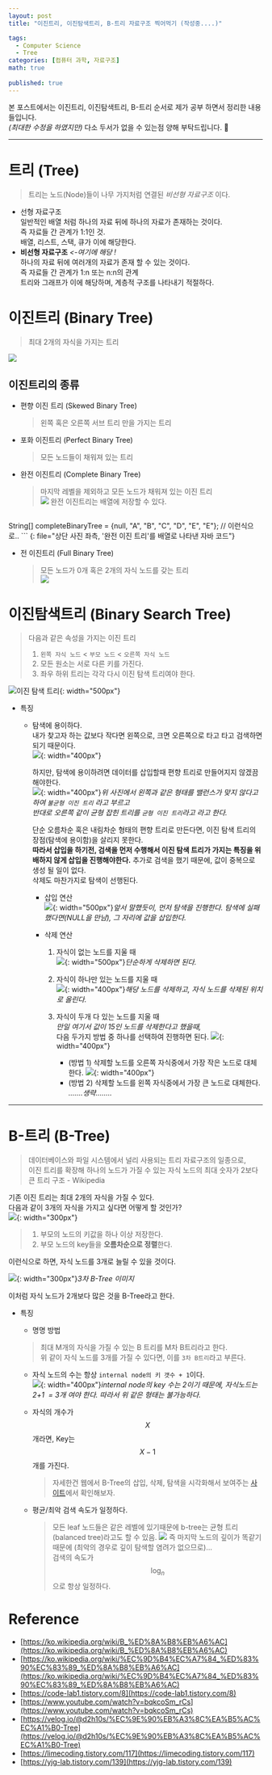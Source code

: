 ```yaml
---
layout: post
title: "이진트리, 이진탐색트리, B-트리 자료구조 찍어먹기 (작성중....)"

tags:
  - Computer Science
  - Tree
categories: [컴퓨터 과학, 자료구조]
math: true
  
published: true
---
```


본 포스트에서는 이진트리, 이진탐색트리, B-트리 순서로 제가 공부 하면서 정리한 내용들입니다.  
_(최대한 수정을 하였지만)_ 다소 두서가 없을 수 있는점 양해 부탁드립니다. 🥹

--- 
# 트리 (Tree)
> 트리는 노드(Node)들이 나무 가지처럼 연결된 *비선형 자료구조* 이다.  

- 선형 자료구조  
	일반적인 배열 처럼 하나의 자료 뒤에 하나의 자료가 존재하는 것이다.  
	즉 자료들 간 관계가 1:1인 것.  
	배열, 리스트, 스택, 큐가 이에 해당한다.  
- **비선형 자료구조** *<-여기에 해당 !*  
	하나의 자료 뒤에 여러개의 자료가 존재 할 수 있는 것이다.  
	즉 자료들 간 관계가 1:n 또는 n:n의 관계  
	트리와 그래프가 이에 해당하며, 계층적 구조를 나타내기 적절하다.  
	

# 이진트리 (Binary Tree)
> 최대 2개의 자식을 가지는 트리  

![](/assets/2023-07-22/tree_collect.jpg)

## 이진트리의 종류
- 편향 이진 트리 (Skewed Binary Tree)  
	> 왼쪽 혹은 오른쪽 서브 트리 만을 가지는 트리  
- 포화 이진트리 (Perfect Binary Tree)  
	> 모든 노드들이 채워져 있는 트리  
- 완전 이진트리 (Complete Binary Tree)  
	> 마지막 레벨을 제외하고 모든 노드가 채워져 있는 이진 트리  
	![](/assets/2023-07-22/complete_binary_tree.png)
	완전 이진트리는 배열에 저장할 수 있다.  
	```java
String[] completeBinaryTree = {null, "A", "B", "C", "D", "E", "E"}; // 이런식으로.. 
	```
	{: file="상단 사진 좌측, '완전 이진 트리'를 배열로 나타낸 자바 코드"}
- 전 이진트리 (Full Binary Tree)  
	> 모든 노드가 0개 혹은 2개의 자식 노드를 갖는 트리  
	![](/assets/2023-07-22/full_binary_tree_example.png)

# 이진탐색트리 (Binary Search Tree)
> 다음과 같은 속성을 가지는 이진 트리  
> 1. `왼쪽 자식 노드` < `부모 노드` < `오른쪽 자식 노드`  
> 2. 모든 원소는 서로 다른 키를 가진다.  
> 3. 좌우 하위 트리는 각각 다시 이진 탐색 트리여야 한다.  

![이진 탐색 트리](/assets/2023-07-22/bst.jpg){: width="500px"}
- 특징
	- 탐색에 용이하다.  
		내가 찾고자 하는 값보다 작다면 왼쪽으로, 크면 오른쪽으로 타고 타고 검색하면 되기 때문이다.  
		![](/assets/2023-07-22/bst_search.png){: width="400px"}
		
		하지만, 탐색에 용이하려면 데이터를 삽입할때 편향 트리로 만들어지지 않겠끔 해야한다.  
		![](/assets/2023-07-22/skewed_binary_tree_example.png){: width="400px"}_위 사진에서 왼쪽과 같은 형태를 밸런스가 맞지 않다고 하여 `불균형 이진 트리` 라고 부르고  
		반대로 오른쪽 같이 균형 잡힌 트리를 `균형 이진 트리`라고 라고 한다._
		
		단순 오름차순 혹은 내림차순 형태의 편향 트리로 만든다면, 이진 탐색 트리의 장점(탐색에 용이함)을 살리지 못한다.  
		**따라서 삽입을 하기전, 검색을 먼저 수행해서 이진 탐색 트리가 가지는 특징을 위배하지 않게 삽입을 진행해야한다.**  추가로 검색을 했기 때문에, 값이 중복으로 생성 될 일이 없다.  
		삭제도 마찬가지로 탐색이 선행된다.
		
		- 삽입 연산  
		![](/assets/2023-07-22/binary_search_step.png){: width="500px"}_앞서 말했듯이, 먼저 탐색을 진행한다. 탐색에 실패 했다면(NULL을 만남), 그 자리에 값을 삽입한다._
		
		- 삭제 연산  
			1. 자식이 없는 노드를 지울 때  
				![](/assets/2023-07-22/remove_bst_1.png){: width="500px"}_단순하게 삭제하면 된다._
				
			1. 자식이 하나만 있는 노드를 지울 때  
				![](/assets/2023-07-22/remove_bst_2.png){: width="400px"}_해당 노드를 삭제하고, 자식 노드를 삭제된 위치로 올린다._
				
			3. 자식이 두개 다 있는 노드를 지울 때  
				*만일 여기서 값이 15인 노드를 삭제한다고 했을때,*  
				다음 두가지 방법 중 하나를 선택하여 진행하면 된다.
				![](/assets/2023-07-22/situlation_bst_remove.png){: width="400px"}  
				- (방법 1) 삭제할 노드를 오른쪽 자식중에서 가장 작은 노드로 대체한다.
					![](/assets/2023-07-22/situlation_bst_remove_1.png){: width="400px"}
				- (방법 2) 삭제할 노드를 왼쪽 자식중에서 가장 큰 노드로 대체한다.  
					_.......생략........_
				
---

# B-트리 (B-Tree)
> 데이터베이스와 파일 시스템에서 널리 사용되는 트리 자료구조의 일종으로,  
> 이진 트리를 확장해 하나의 노드가 가질 수 있는 자식 노드의 최대 숫자가 2보다 큰 트리 구조 - Wikipedia

기존 이진 트리는 최대 2개의 자식을 가질 수 있다.  
다음과 같이 3개의 자식을 가지고 싶다면 어떻게 할 것인가?  
![](/assets/2023-07-22/3_child_tree.jpg){: width="300px"}  

> 1. 부모의 노드의 키값을 하나 이상 저장한다.
> 2. 부모 노드의 key들을 **오름차순으로 정렬**한다.

이런식으로 하면, 자식 노드를 3개로 늘릴 수 있을 것이다.

![](/assets/2023-07-22/3_child_tree_2.jpg){: width="300px"}_3차 B-Tree 이미지_

이처럼 자식 노드가 2개보다 많은 것을 B-Tree라고 한다.

- 특징
	- 명명 방법  
	> 최대 M개의 자식을 가질 수 있는 B 트리를 M차 B트리라고 한다.  
		위 같이 자식 노드를 3개를 가질 수 있다면, 이를 `3차 B트리`라고 부른다.  
		
	-  자식 노드의 수는 항상 `internal node의 키 갯수 + 1`이다.  
		![](/assets/2023-07-22/internal_node_plus1.png){: width="400px"}_internal node의 key 수는 2이기 때문에, 자식노드는 2+1  = 3개 여야 한다. 따라서 위 같은 형태는 불가능하다._
		
	- 자식의 개수가 $$ X $$개라면, Key는 $$ X-1 $$개를 가진다.  
		> 자세한건 웹에서 B-Tree의 삽입, 삭제, 탐색을 시각화해서 보여주는 [사이트](https://www.cs.usfca.edu/~galles/visualization/BTree.html)에서 확인해보자.  
		
	-  평균/최악 검색 속도가 일정하다.  
		> 모든 leaf 노드들은 같은 레벨에 있기때문에 b-tree는 균형 트리 (balanced tree)라고도 할 수 있음. 
				![](/assets/2023-07-22/btree_leaf_level_all_same.jpg)
				즉 마지막 노드의 깊이가 똑같기 때문에 (최악의 경우로 깊이 탐색할 염려가 없으므로)...  
				검색의 속도가 $$\log_n$$ 으로 항상 일정하다.



# Reference
- [https://ko.wikipedia.org/wiki/B_%ED%8A%B8%EB%A6%AC](https://ko.wikipedia.org/wiki/B_%ED%8A%B8%EB%A6%AC)  
- [https://ko.wikipedia.org/wiki/%EC%9D%B4%EC%A7%84_%ED%83%90%EC%83%89_%ED%8A%B8%EB%A6%AC](https://ko.wikipedia.org/wiki/%EC%9D%B4%EC%A7%84_%ED%83%90%EC%83%89_%ED%8A%B8%EB%A6%AC)  
- [https://code-lab1.tistory.com/8](https://code-lab1.tistory.com/8)  
- [https://www.youtube.com/watch?v=bqkcoSm_rCs](https://www.youtube.com/watch?v=bqkcoSm_rCs)  
- [https://velog.io/@d2h10s/%EC%9E%90%EB%A3%8C%EA%B5%AC%EC%A1%B0-Tree](https://velog.io/@d2h10s/%EC%9E%90%EB%A3%8C%EA%B5%AC%EC%A1%B0-Tree)  
- [https://limecoding.tistory.com/117](https://limecoding.tistory.com/117)  
- [https://yjg-lab.tistory.com/139](https://yjg-lab.tistory.com/139)  

